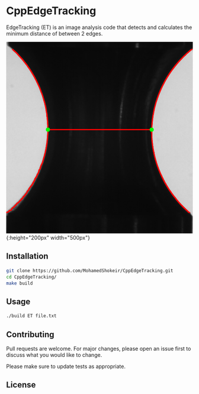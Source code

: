 # CppEdgeTracking

EdgeTracking (ET) is an image analysis code that detects and calculates the minimum distance of between 2 edges.

![GitHub Logo](./logo.png){:height="200px" width="500px"}

## Installation
```bash
git clone https://github.com/MohamedShokeir/CppEdgeTracking.git
cd CppEdgeTracking/
make build
```

## Usage
```bash
./build ET file.txt
```

## Contributing
Pull requests are welcome. For major changes, please open an issue first to discuss what you would like to change.

Please make sure to update tests as appropriate.

## License
